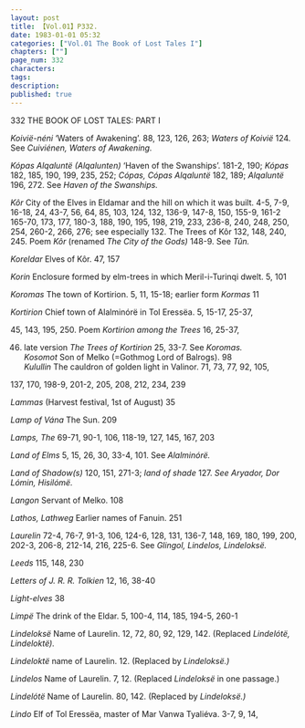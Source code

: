 ```yaml
---
layout: post
title: 【Vol.01】P332.
date: 1983-01-01 05:32
categories: ["Vol.01 The Book of Lost Tales I"]
chapters: [""]
page_num: 332
characters: 
tags: 
description: 
published: true
---
```


<p style="text-indent: 0;">
332      THE BOOK OF LOST TALES: PART I
</p>

<I>Koivië-néni  </I>‘Waters of Awakening’. 88, 123, 126, 263; <I>Waters of Koivië </I>124. See <I>Cuiviénen, Waters of Awakening.</I>

<I>Kópas Alqaluntë (Alqalunten) </I>‘Haven of the Swanships’. 181-2, 190; <I>Kópas </I>182, 185, 190, 199, 235, 252; <I>Cópas, Cópas Alqaluntë </I>182, 189; <I>Alqaluntë </I>196, 272. See <I>Haven of the Swanships.</I>

<I>Kôr   </I>City of the Elves in Eldamar and the hill on which it was built. 4-5, 7-9, 16-18, 24, 43-7, 56, 64, 85, 103, 124, 132, 136-9, 147-8, 150, 155-9, 161-2 165-70, 173, 177, 180-3, 188, 190, 195, 198, 219, 233, 236-8, 240, 248, 250, 254, 260-2, 266, 276; see especially 132. The Trees of Kôr 132, 148, 240, 245. Poem <I>Kôr </I>(renamed <I>The City of the Gods) </I>148-9. See <I>Tûn.</I>

<I>Koreldar   </I>Elves of Kôr. 47, 157

<I>Korin   </I>Enclosure formed by elm-trees in which Meril-i-Turinqi dwelt. 5, 101

<I>Koromas   </I>The town of Kortirion. 5, 11, 15-18; earlier form <I>Kormas </I>11

<I>Kortirion   </I>Chief town of Alalminórë in Tol Eressëa. 5, 15-17, 25-37,

45, 143, 195, 250. Poem <I>Kortirion among the Trees </I>16, 25-37,

46. late version <I>The Trees of Kortirion </I>25, 33-7. See <I>Koromas.<BR>Kosomot    </I>Son of Melko (=Gothmog Lord of Balrogs). 98<BR><I>Kulullin    </I>The cauldron of golden light in Valinor. 71, 73, 77, 92, 105,

137, 170, 198-9, 201-2, 205, 208, 212, 234, 239

<I>Lammas    </I>(Harvest festival, 1st of August) 35

<I>Lamp of Vána    </I>The Sun. 209

<I>Lamps, The   </I>69-71, 90-1, 106, 118-19, 127, 145, 167, 203

<I>Land of Elms   </I>5, 15, 26, 30, 33-4, 101. See <I>Alalminórë.</I>

<I>Land of Shadow(s)    </I>120, 151, 271-3; <I>land of  shade </I>127. <I>See Aryador, Dor Lómin, Hisilómë.</I>

<I>Langon    </I>Servant of Melko. 108

<I>Lathos, Lathweg    </I>Earlier names of Fanuin. 251

<I>Laurelin    </I>72-4, 76-7, 91-3, 106, 124-6, 128, 131, 136-7, 148, 169, 180, 199, 200, 202-3, 206-8, 212-14, 216, 225-6. See <I>Glingol, Lindelos, Lindeloksë.</I>

<I>Leeds    </I>115, 148, 230

<I>Letters of J. R. R. Tolkien    </I>12, 16, 38-40

<I>Light-elves    </I>38

<I>Limpë   </I>The drink of the Eldar. 5, 100-4, 114, 185, 194-5, 260-1

<I>Lindeloksë </I>Name of Laurelin. 12, 72, 80, 92, 129, 142. (Replaced <I>Lindelótë, Lindeloktë).</I>

<I>Lindeloktë </I>name of Laurelin. 12. (Replaced by <I>Lindeloksë.)</I>

<I>Lindelos   </I>Name of Laurelin. 7, 12. (Replaced <I>Lindeloksë </I>in one passage.)

<I>Lindelótë </I>Name of Laurelin. 80, 142. (Replaced by <I>Lindeloksë.)</I>

<I>Lindo   </I>Elf of Tol Eressëa, master of Mar Vanwa Tyaliéva. 3-7, 9, 14,

